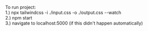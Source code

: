 To run project: <br />
1.) npx tailwindcss -i ./input.css -o ./output.css --watch <br />
2.) npm start <br />
3.) navigate to localhost:5000 (if this didn't happen automatically) <br />
